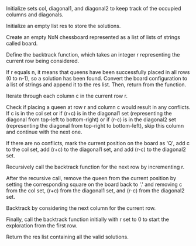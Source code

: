 ​Initialize sets col, diagonal1, and diagonal2 to keep track of the occupied columns and diagonals.

Initialize an empty list res to store the solutions.

Create an empty NxN chessboard represented as a list of lists of strings called board.

Define the backtrack function, which takes an integer r representing the current row being considered.

If r equals n, it means that queens have been successfully placed in all rows (0 to n-1), so a solution has been found. Convert the board configuration to a list of strings and append it to the res list. Then, return from the function.

Iterate through each column c in the current row r.

Check if placing a queen at row r and column c would result in any conflicts. If c is in the col set or if (r+c) is in the diagonal1 set (representing the diagonal from top-left to bottom-right) or if (r-c) is in the diagonal2 set (representing the diagonal from top-right to bottom-left), skip this column and continue with the next one.

If there are no conflicts, mark the current position on the board as 'Q', add c to the col set, add (r+c) to the diagonal1 set, and add (r-c) to the diagonal2 set.

Recursively call the backtrack function for the next row by incrementing r.

After the recursive call, remove the queen from the current position by setting the corresponding square on the board back to '.' and removing c from the col set, (r+c) from the diagonal1 set, and (r-c) from the diagonal2 set.

Backtrack by considering the next column for the current row.

Finally, call the backtrack function initially with r set to 0 to start the exploration from the first row.

Return the res list containing all the valid solutions.
